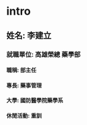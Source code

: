 # intro

## 姓名: 李建立

### 就職單位: 高雄榮總 藥學部

#### 職稱: 部主任

#### 專長: 藥事管理

#### 大學: 國防醫學院藥學系

#### 休閒活動: 重訓
